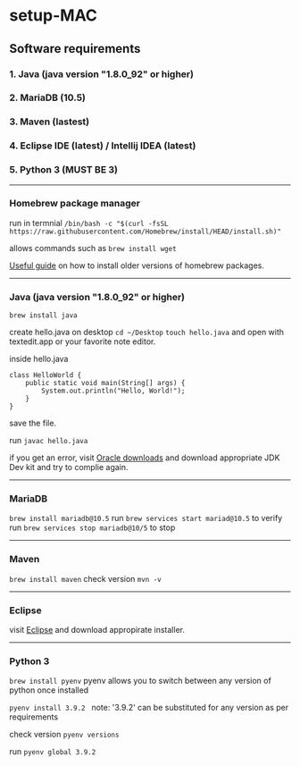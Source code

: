 # setup-MAC

## Software requirements
### 1. Java (java version "1.8.0_92" or higher)
### 2. MariaDB (10.5)
### 3. Maven (lastest)
### 4. Eclipse IDE (latest) / Intellij IDEA (latest)
### 5. Python 3 (MUST BE 3)

---

### Homebrew package manager

run in termnial
`/bin/bash -c "$(curl -fsSL https://raw.githubusercontent.com/Homebrew/install/HEAD/install.sh)"`

allows commands such as `brew install wget`

[Useful guide](https://nelson.cloud/how-to-install-older-versions-of-homebrew-packages/) on how to install older versions of homebrew packages.

---

### Java (java version "1.8.0_92" or higher)

`brew install java`

create hello.java on desktop
`cd ~/Desktop`
`touch hello.java` and open with textedit.app or your favorite note editor.

inside hello.java
```
class HelloWorld {
    public static void main(String[] args) {
        System.out.println("Hello, World!");
    }
}
```
save the file.

run `javac hello.java`

if you get an error, visit [Oracle downloads](https://www.oracle.com/uk/java/technologies/downloads/#java21) and download appropriate JDK Dev kit and try to complie again.

---

### MariaDB

`brew install mariadb@10.5`
run `brew services start mariad@10.5` to verify
run `brew services stop mariadb@10/5` to stop

---

### Maven

`brew install maven`
check version 
`mvn -v`


---

### Eclipse 

visit [Eclipse](https://www.eclipse.org/downloads/packages/installer) and download appropirate installer. 

---

### Python 3

`brew install pyenv`
pyenv allows you to switch between any version of python once installed

`pyenv install 3.9.2 `
note: '3.9.2' can be substituted for any version as per requirements

check version
`pyenv versions`

run
`pyenv global 3.9.2`

